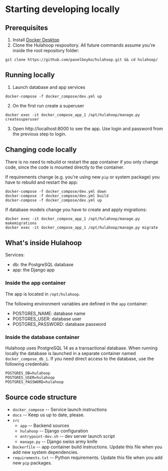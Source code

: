 # Starting developing locally

## Prerequisites

1. Install [Docker Desktop](https://www.docker.com/products/docker-desktop)
2. Clone the Hulahoop respository. All future commands assume you're inside the root repository folder:
```
git clone https://github.com/pavelboyko/hulahoop.git && cd hulahoop/
```

## Running locally

1. Launch database and app services
```
docker-compose -f docker_compose/dev.yml up
```

2. On the first run create a superuser
```
docker exec -it docker_compose_app_1 /opt/hulahoop/manage.py createsuperuser 
```

3. Open http://localhost:8000 to see the app. Use login and password from the previous step to login.

## Changing code locally

There is no need to rebuild or restart the app container if you only change code, since the code is mounted directly to the container. 

If requirements change (e.g. you're using new `pip` or system package) you have to rebuild and restart the app:
```
docker-compose -f docker_compose/dev.yml down
docker-compose -f docker_compose/dev.yml build
docker-compose -f docker_compose/dev.yml up
```

If database models change you have to create and apply migrations:

```
docker exec -it docker_compose_app_1 /opt/hulahoop/manage.py makemigrations
docker exec -it docker_compose_app_1 /opt/hulahoop/manage.py migrate
```

## What's inside Hulahoop

Services:
- db: the PostgreSQL database
- app: the Django app

### Inside the app container

The app is located in `/opt/hulahoop`.

The following environment variables are defined in the `app` container:

- POSTGRES_NAME: database name
- POSTGRES_USER: database user
- POSTGRES_PASSWORD: database password

### Inside the database container

Hulahoop uses PostgreSQL 14 as a transactional database. When running locally the database is launched in a separate container named `docker_compose_db_1`.
If you need direct access to the database, use the following credentials:

```
POSTGRES_DB=hulahoop
POSTGRES_USER=hulahoop
POSTGRES_PASSWORD=hulahoop
```

## Source code structure

- `docker_compose` -- Service launch instructions
- `docs` -- Keep us up to date, please.
- `src`
  - `app` -- Backend sources
  - `hulahoop` -- Django configuration
  - `entrypoint-dev.sh` -- dev server launch script
  - `manage.py` -- Django swiss army knife
- `Dockerfile` -- app container build instructions. Update this file when you add new system dependencies.
- `requirements.txt` -- Python requirements. Update this file when you add new `pip` packages.



